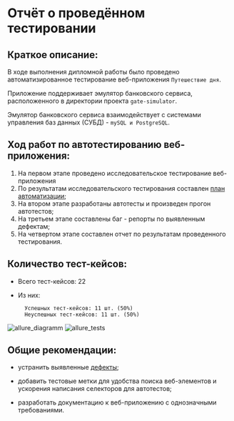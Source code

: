 # Отчёт о проведённом тестировании

## Краткое описание:

В ходе выполнения дипломной работы было проведено автоматизированное тестирование веб-приложения `Путешествие дня`.

Приложение поддерживает эмулятор банковского сервиса, расположенного в директории проекта `gate-simulator`.

Эмулятор банковского сервиса взаимодействует с системами управления баз данных (СУБД) - `mySQL и PostgreSQL`.

## Ход работ по автотестированию веб-приложения:

1. На первом этапе проведено исследовательское тестирование веб-приложения
2. По результатам исследовательского тестирования составлен [план автоматизации](https://github.com/Kocherg1nVA/AQA_diplom/blob/main/documentations/Plan.md);
2. На втором этапе разработаны автотесты и произведен прогон автотестов;
3. На третьем этапе составлены баг - репорты по выявленным дефектам;
4. На четвертом этапе составлен отчет по результатам проведенного тестирования.

## Количество тест-кейсов:

- Всего тест-кейсов: 22

- Из них:

        Успешных тест-кейсов: 11 шт. (50%)
        Неуспешных тест-кейсов: 11 шт. (50%)

![allure_diagramm](https://disk.yandex.ru/i/ZwV9URZqQfiTsA)
![allure_tests](https://disk.yandex.ru/i/2Ct1jlVfWDJAdA)

## Общие рекомендации:

- устранить выявленные [дефекты](https://github.com/Kocherg1nVA/AQA_diplom/issues);

- добавить тестовые метки для удобства поиска веб-элементов и ускорения написания селекторов для автотестов;

- разработать документацию к веб-приложению с однозначными требованиями.
